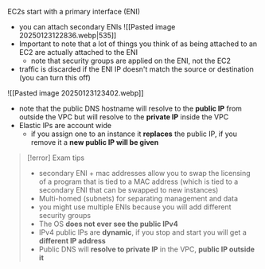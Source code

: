 

EC2s start with a primary interface (ENI)
- you can attach secondary ENIs 
![[Pasted image 20250123122836.webp|535]]
- Important to note that a lot of things you think of as being attached to an EC2 are actually attached to the ENI
	- note that security groups are applied on the ENI, not the EC2
- traffic is discarded if the ENI IP doesn't match the source or destination (you can turn this off)

![[Pasted image 20250123123402.webp]]
- note that the public DNS hostname will resolve to the **public IP** from outside the VPC but will resolve to the **private IP** inside the VPC
- Elastic IPs are account wide
	- if you assign one to an instance it **replaces** the public IP, if you remove it a **new public IP will be given**

>[!error] Exam tips
>- secondary ENI + mac addresses allow you to swap the licensing of a program that is tied to a MAC address (which is tied to a secondary ENI that can be swapped to new instances)
>- Multi-homed (subnets) for separating management and data
>- you might use multiple ENIs because you will add different security groups 
>- The OS **does not ever see the public IPv4**
>- IPv4 public IPs are **dynamic**, if you stop and start you will get a **different IP address**
>- Public DNS will **resolve to private IP** in the VPC, **public IP outside it**

